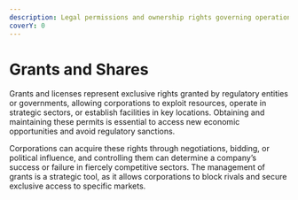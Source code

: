 ```yaml
---
description: Legal permissions and ownership rights governing operations.
coverY: 0
---
```


# Grants and Shares

Grants and licenses represent exclusive rights granted by regulatory entities or governments, allowing corporations to exploit resources, operate in strategic sectors, or establish facilities in key locations. Obtaining and maintaining these permits is essential to access new economic opportunities and avoid regulatory sanctions.

Corporations can acquire these rights through negotiations, bidding, or political influence, and controlling them can determine a company’s success or failure in fiercely competitive sectors. The management of grants is a strategic tool, as it allows corporations to block rivals and secure exclusive access to specific markets.
